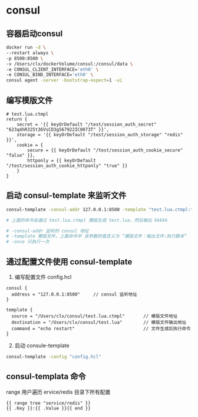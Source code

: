 # consul

## 容器启动consul

```sh
docker run -d \
--restart always \
-p 8500:8500 \
-v /Users/clx/dockerVolume/consul:/consul/data \
-e CONSUL_CLIENT_INTERFACE='eth0' \
-e CONSUL_BIND_INTERFACE='eth0' \
consul agent -server -bootstrap-expect=1 -ui
```

## 编写模版文件

```ctmpl
# test.lua.ctmpl
return {
    secret = '{{ keyOrDefault "/test/session_auth_secret" "623q4hR325t36VsCD3g567922IC0073T" }}',
    storage = '{{ keyOrDefault "/test/session_auth_storage" "redis" }}',
    cookie = {
        secure = {{ keyOrDefault "/test/session_auth_cookie_secure" "false" }},
        httponly = {{ keyOrDefault "/test/session_auth_cookie_httponly" "true" }}
    }
}
```

## 启动 consul-template 来监听文件

```sh
consul-template -consul-addr 127.0.0.1:8500 -template "test.lua.ctmpl:test.lua:echo kkkkk" -once

# 上面的命令会通过 test.lua.ctmpl 模版生成 test.lua，然后输出 kkkkk

# -consul-addr 监听的 consul 地址
# -template 模版文件，上面命令中 该参数的值含义为 “模版文件：输出文件:执行脚本”
# -once 只执行一次
```

## 通过配置文件使用 consul-template

1. 编写配置文件 config.hcl
```hcl
consul {                    
  address = "127.0.0.1:8500"     // consul 监听地址
}

template {
  source = "/Users/clx/consul/test.lua.ctmpl"       // 模版文件地址
  destination = "/Users/clx/consul/test.lua"        // 模版文件输出地址
  command = "echo restart"                          // 文件生成后执行命令
}
```

2. 启动 consule-template

```sh
consul-template -config "config.hcl"
```

## consul-templata 命令
range 用户遍历 ervice/redis 目录下所有配置
```ctmpl
{{ range tree "service/redis" }}
{{ .Key }}:{{ .Value }}{{ end }}
```